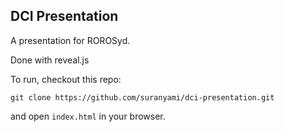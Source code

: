 DCI Presentation
----------------

A presentation for ROROSyd.

Done with reveal.js

To run, checkout this repo:

    git clone https://github.com/suranyami/dci-presentation.git

and open `index.html` in your browser.
